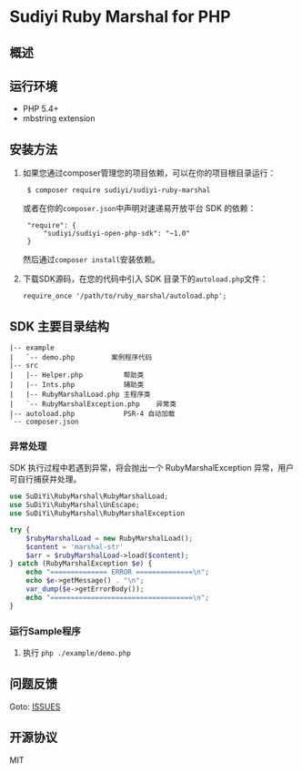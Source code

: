 # Sudiyi Ruby Marshal for PHP

## 概述



## 运行环境
- PHP 5.4+
- mbstring extension

## 安装方法

1. 如果您通过composer管理您的项目依赖，可以在你的项目根目录运行：

        $ composer require sudiyi/sudiyi-ruby-marshal

   或者在你的`composer.json`中声明对速递易开放平台 SDK 的依赖：

        "require": {
            "sudiyi/sudiyi-open-php-sdk": "~1.0"
        }

   然后通过`composer install`安装依赖。

2. 下载SDK源码，在您的代码中引入 SDK 目录下的`autoload.php`文件：

       require_once '/path/to/ruby_marshal/autoload.php';

## SDK 主要目录结构

```
|-- example
|   `-- demo.php         案例程序代码
|-- src
|   |-- Helper.php          帮助类
|   |-- Ints.php            辅助类
|   |-- RubyMarshalLoad.php 主程序类
|   `-- RubyMarshalException.php    异常类
|-- autoload.php            PSR-4 自动加载
`-- composer.json
```

### 异常处理

SDK 执行过程中若遇到异常，将会抛出一个 RubyMarshalException 异常，用户可自行捕获并处理。

```php
use SuDiYi\RubyMarshal\RubyMarshalLoad;
use SuDiYi\RubyMarshal\UnEscape;
use SuDiYi\RubyMarshal\RubyMarshalException

try {
    $rubyMarshalLoad = new RubyMarshalLoad();
    $content = 'marshal-str'
    $arr = $rubyMarshalLoad->load($content);
} catch (RubyMarshalException $e) {
    echo "============== ERROR ==============\n";
    echo $e->getMessage() . "\n";
    var_dump($e->getErrorBody());
    echo "===================================\n";
}
```

### 运行Sample程序

1. 执行 `php ./example/demo.php`

## 问题反馈

Goto: [ISSUES](https://github.com/sudiyi/ruby_marshal/issues)

## 开源协议

MIT


